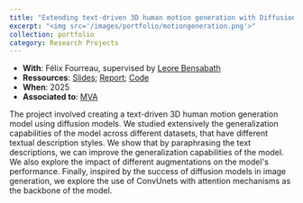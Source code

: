 ```yaml
---
title: "Extending text-driven 3D human motion generation with Diffusion Models using LLM paraphrasing"
excerpt: "<img src='/images/portfolio/motiongeneration.png'>"
collection: portfolio
category: Research Projects
---
```


* __With__: Félix Fourreau, supervised by [Leore Bensabath](https://imagine-lab.enpc.fr/staff-members/leore-bensabath/s)
* __Ressources__: [Slides](/files/portfolio/recvis_fp_slides.pdf); [Report](/files/portfolio/recvis_fp_report.pdf); [Code](https://github.com/MathisWauquiezz/RecVisFP)
* __When__: 2025
* __Associated to__: [MVA](https://www.master-mva.com/)

The project involved creating a text-driven 3D human motion generation model using diffusion models. We studied extensively the generalization capabilities of the model across different datasets, that have different textual description styles. We show that by paraphrasing the text descriptions, we can improve the generalization capabilities of the model. We also explore the impact of different augmentations on the model's performance. Finally, inspired by the success of diffusion models in image generation, we explore the use of ConvUnets with attention mechanisms as the backbone of the model.